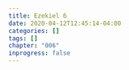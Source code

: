 ```yaml
---
title: Ezekiel 6
date: 2020-04-12T12:45:14-04:00
categories: []
tags: []
chapter: "006"
inprogress: false
---
```


